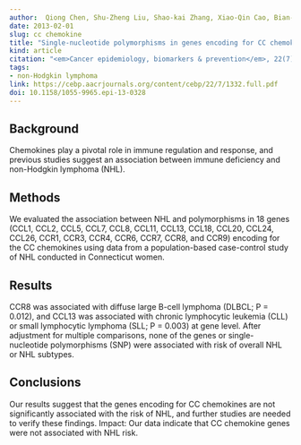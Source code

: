 ```yaml
---
author:  Qiong Chen, Shu-Zheng Liu, Shao-kai Zhang, Xiao-Qin Cao, Bian-Yun Li, Pei-Liang Quan, Lan-Wei Guo, Dong Lee, Xi-Bin Sun, Yawei Zhang, Jian-Gong Zhang.
date: 2013-02-01
slug: cc chemokine
title: "Single-nucleotide polymorphisms in genes encoding for CC chemokines were not associated with the risk of non-Hodgkin lymphoma."
kind: article
citation: "<em>Cancer epidemiology, biomarkers & prevention</em>, 22(7), 1332-1335 (2013). doi:10.1158/1055-9965.epi-13-0328"
tags:
- non-Hodgkin lymphoma
link: https://cebp.aacrjournals.org/content/cebp/22/7/1332.full.pdf
doi: 10.1158/1055-9965.epi-13-0328
---
```


## Background  
Chemokines play a pivotal role in immune regulation and response, and previous studies suggest an association between immune deficiency and non-Hodgkin lymphoma (NHL). 
## Methods  
We evaluated the association between NHL and polymorphisms in 18 genes (CCL1, CCL2, CCL5, CCL7, CCL8, CCL11, CCL13, CCL18, CCL20, CCL24, CCL26, CCR1, CCR3, CCR4, CCR6, CCR7, CCR8, and CCR9) encoding for the CC chemokines using data from a population-based case-control study of NHL conducted in Connecticut women. 
## Results 
CCR8 was associated with diffuse large B-cell lymphoma (DLBCL; P = 0.012), and CCL13 was associated with chronic lymphocytic leukemia (CLL) or small lymphocytic lymphoma (SLL; P = 0.003) at gene level. After adjustment for multiple comparisons, none of the genes or single-nucleotide polymorphisms (SNP) were associated with risk of overall NHL or NHL subtypes. 
## Conclusions 
 Our results suggest that the genes encoding for CC chemokines are not significantly associated with the risk of NHL, and further studies are needed to verify these findings. Impact: Our data indicate that CC chemokine genes were not associated with NHL risk.
